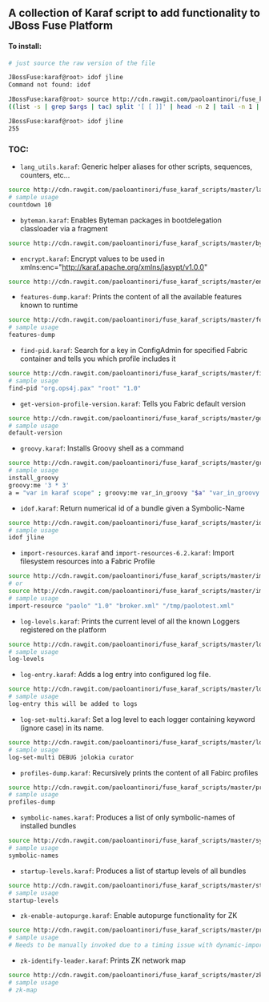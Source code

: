 A collection of Karaf script to add functionality to JBoss Fuse Platform
------------------------------------------------------------------------

#### To install:

```bash
# just source the raw version of the file

JBossFuse:karaf@root> idof jline
Command not found: idof

JBossFuse:karaf@root> source http://cdn.rawgit.com/paoloantinori/fuse_karaf_scripts/master/idof.karaf
((list -s | grep $args | tac) split '[ [ ]]' | head -n 2 | tail -n 1 | tac) trim

JBossFuse:karaf@root> idof jline
255
```

### TOC:
- `lang_utils.karaf`: Generic helper aliases for other scripts, sequences, counters, etc...
```bash
source http://cdn.rawgit.com/paoloantinori/fuse_karaf_scripts/master/lang_utils.karaf
# sample usage
countdown 10
```

- `byteman.karaf`: Enables Byteman packages in bootdelegation classloader via a fragment 
```bash
source http://cdn.rawgit.com/paoloantinori/fuse_karaf_scripts/master/byteman.karaf
```

- `encrypt.karaf`: Encrypt values to be used in xmlns:enc="http://karaf.apache.org/xmlns/jasypt/v1.0.0"
```bash
source http://cdn.rawgit.com/paoloantinori/fuse_karaf_scripts/master/encrypt.karaf
```

- `features-dump.karaf`: Prints the content of all the available features known to runtime
```bash
source http://cdn.rawgit.com/paoloantinori/fuse_karaf_scripts/master/features-dump.karaf
# sample usage
features-dump 
```

- `find-pid.karaf`: Search for a key in ConfigAdmin for specified Fabric container and tells you which profile includes it
```bash
source http://cdn.rawgit.com/paoloantinori/fuse_karaf_scripts/master/find-pid.karaf
# sample usage
find-pid "org.ops4j.pax" "root" "1.0" 
```

- `get-version-profile-version.karaf`: Tells you Fabric default version
```bash
source http://cdn.rawgit.com/paoloantinori/fuse_karaf_scripts/master/get-version-profile-version.karaf
# sample usage
default-version
```

- `groovy.karaf`: Installs Groovy shell as a command
```bash
source http://cdn.rawgit.com/paoloantinori/fuse_karaf_scripts/master/groovy.karaf
# sample usage
install_groovy
groovy:me '3 * 3'
a = "var in karaf scope" ; groovy:me var_in_groovy "$a" "var_in_groovy * 3" # ex. showing forwarding of karaf vars to groovy context
```

- `idof.karaf`: Return numerical id of a bundle given a Symbolic-Name
```bash
source http://cdn.rawgit.com/paoloantinori/fuse_karaf_scripts/master/idof.karaf
# sample usage
idof jline
```

- `import-resources.karaf` and `import-resources-6.2.karaf`: Import filesystem resources into a Fabric Profile
```bash
source http://cdn.rawgit.com/paoloantinori/fuse_karaf_scripts/master/import-resources.karaf
# or
source http://cdn.rawgit.com/paoloantinori/fuse_karaf_scripts/master/import-resources-6.2.karaf
# sample usage
import-resource "paolo" "1.0" "broker.xml" "/tmp/paolotest.xml"
```

- `log-levels.karaf`: Prints the current level of all the known Loggers registered on the platform 
```bash
source http://cdn.rawgit.com/paoloantinori/fuse_karaf_scripts/master/log-levels.karaf
# sample usage
log-levels
```

- `log-entry.karaf`: Adds a log entry into configured log file.
```bash
source http://cdn.rawgit.com/paoloantinori/fuse_karaf_scripts/master/log-entry.karaf
# sample usage
log-entry this will be added to logs
```

- `log-set-multi.karaf`: Set a log level to each logger containing keyword (ignore case) in its name.
```bash
source http://cdn.rawgit.com/paoloantinori/fuse_karaf_scripts/master/log-set-multi.karaf
# sample usage
log-set-multi DEBUG jolokia curator
```

- `profiles-dump.karaf`: Recursively prints the content of all Fabirc profiles 
```bash
source http://cdn.rawgit.com/paoloantinori/fuse_karaf_scripts/master/profiles-dump.karaf
# sample usage
profiles-dump
```

- `symbolic-names.karaf`: Produces a list of only symbolic-names of installed bundles
```bash
source http://cdn.rawgit.com/paoloantinori/fuse_karaf_scripts/master/symbolic-names.karaf
# sample usage
symbolic-names
```

- `startup-levels.karaf`: Produces a list of startup levels of all bundles
```bash
source http://cdn.rawgit.com/paoloantinori/fuse_karaf_scripts/master/startup-levels.karaf
# sample usage
startup-levels
```

- `zk-enable-autopurge.karaf`: Enable autopurge functionality for ZK 
```bash
source http://cdn.rawgit.com/paoloantinori/fuse_karaf_scripts/master/profiles-dump.karaf
# sample usage
# Needs to be manually invoked due to a timing issue with dynamic-import!!!
```

- `zk-identify-leader.karaf`: Prints ZK network map 
```bash
source http://cdn.rawgit.com/paoloantinori/fuse_karaf_scripts/master/zk-identify-leader.karaf
# sample usage
# zk-map
```
